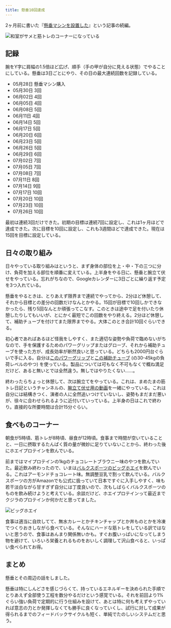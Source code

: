 ```yaml
---
title: 懸垂10回達成
---
```

2ヶ月前に書いた『[懸垂マシンを設置した](https://r7kamura.com/articles/2022-05-28-chinning-machine-st115)』という記事の続編。

![](https://lh3.googleusercontent.com/docs/AG8NV2YLHxr6jij-8sn4n6nLWhU4dLmKVDkqyIfSHDzZcVQIh7G8QveY3hAjKdNcTE3-eIK9Px0YXxbG4RwWVd0cVY3boYHS8qopSswjnQiiNv3Q7v9RmET2Ztp6wuO7ZVXwIB5gs9pLaJdlffjnWYs9YKwJrUN-wolQytwOF45xlVtWhZ1SJo6YvCp0eoku783i-accRZB4QTkVpZNLh5Zj0fr6U-ECTtN3I8IA8XvoPtn2Y3q5l3Tx0wHQQcnRYjfBR6757SO5zvqrHKhk-oEkvNy62dFRuu5Wmqd3s3MLX-LiXvC7Sm0WkWHO2hl4bT7YYWMfuBCj457INOfLrh_123FUxiEb-r3fsR-6tcB-B-H3YQdDpkqiMwNol7voVju3K1p-IRXIN-uzyaPJcSms_sD5_BkPlhYrvUrBxxyS6HcQ27EqZDQu8-ERJ183vl64ECwPe4vTPSym4yirvQ-9mI0dJ6F164mqgz-W9sNE4cHuelknuICadOSkMAxQZmOxyN_NxwrZnQ1lpgLueBEjs1hkFGm1pW7B4ElEueksl0Cq477aBMIoI9ouotLLUd8qfnMH7i2qXjceJQW-ReuIxuvj477e9MlB02XEeJGy5UnHq2WZA8XnU8DC2xBK7ICk8XyR74cqT2bhxwCmD0pH0h4xGPaJm5M1K1RPqLOwQlCtl6LtXNaVLjZl4BnuKyApxIejiXcB5hXYrMowT9BosXPb6Vd8xfsYScl-T0EzRdH5Pe-cPZeHtwDjl6aDLKE6JXlSmazdkteJtVHk5U5Nkd641tFyyV8sxx0ccXmA7oal3TfoRfA4K-APGJosbESV7T9LQPYddsCY_qmuNo02SuacMPEYOTgK0Tkf8Ni-bNu6rLllERi3v1fj-2j__1hXOYtw-mvJwsdxfL4taRix4xl_P6Ajt6IPfboiCYNCi84sqAbMHs65opFh5NNInR10GIOrM6scMFVChfBkdhWn1cHtcF3sRtDyyyh6Gcz3OAmGyWDY1d0TyqzA1DAYQj7hISiwKefVqJ5GLZeHU7dffDTnzaVZVvrJPaFNACR8puvsrKsi3Rp_wzxxgl_LUplYda0AlkR4lL8txu1kHbSSSFhc9huBdc_C9PR_RILkdFa7oNASh9_yD6yQ4tYsywAHWiHkV6VbnzdYb_xDWL7R4cEx52JbRXAwtQK2si0PfFxIrsyvpDlHjoC0xgrG_2AGCYUeFeyGfa-ZIR18NaizIuiDlrC8DmQsTwkZ-ZxW-rxG6mCqAQ "和室がサメと筋トレのコーナーになっている")

記録
--

腕をY字に肩幅の1.5倍ほど広げ、順手（手の甲が自分に見える状態）でやることにしている。懸垂は3日ごとにやり、その日の最大連続回数を記録している。

*   05月28日 懸垂マシン購入
*   05月30日 3回
*   06月02日 4回
*   06月05日 4回
*   06月08日 5回
*   06月11日 4回
*   06月14日 5回
*   06月17日 5回
*   06月20日 6回
*   06月23日 5回
*   06月26日 5回
*   06月29日 6回
*   07月02日 7回
*   07月05日 7回
*   07月08日 7回
*   07月11日 8回
*   07月14日 9回
*   07月17日 10回
*   07月20日 10回
*   07月23日 10回
*   07月26日 10回

最初は連続3回だけできた。初期の目標は連続7回に設定し、これは1ヶ月ほどで達成できた。次に目標を10回に設定し、これも3週間ほどで達成できた。現在は15回を目標に設定している。

日々の取り組み
-------

日々やっている取り組みはというと、まず身体の部位を上・中・下の三つに分け、負荷を加える部位を順番に変えている。上半身をやる日に、懸垂と腕立て伏せをやっている。忘れがちなので、Googleカレンダーに3日ごとに繰り返す予定を3つ入れている。

懸垂をやるときは、とりあえず限界まで連続でやってから、2分ほど休憩して、それから目標との差分の回数だけなんとかやる。15回が目標で10回しかできなかったら、残り5回なんとか頑張ってこなす。このときは途中で足を付いたり休憩したりしてもいいが、とにかく最短でこの回数をやり終える。2分ほど休憩して、補助チューブを付けてまた限界までやる。大体このとき合計10回ぐらいできる。

初心者であればあるほど怪我をしやすく、また適切な姿勢や負荷で臨めないがちなので、手を保護するためのパワーグリップまたはグローブ、それから補助チューブを使った方が、成長効率が断然良いと思っている。どちらも2000円台ぐらいで手に入る。自分は[このパワーグリップ](https://www.amazon.co.jp/dp/B07SN3K6QY)と[この補助チューブ](https://www.amazon.co.jp/dp/B08J3RLXRD) (の30-45kgの負荷レベルのやつ) を使っている。製品については可もなく不可もなくで概ね満足だけど、あると無いとでは全然違う。無しではやりたくない……。

終わったらちょっと休憩して、次は腕立てをやっている。これは、まめたまの筋トレ日記というチャンネルの、[腕立て伏せ用の動画](https://www.youtube.com/watch?v=AL6KJ4gPx0c&list=PLJWXeNPGozjtVGumqcAacWnJxX7YsNo4e&index=3&ab_channel=%E3%81%BE%E3%82%81%E3%81%9F%E3%81%BE%E3%81%AE%E7%AD%8B%E3%83%88%E3%83%AC%E6%97%A5%E8%A8%98)を一緒にやっている。これは自分には結構きつく、演者の人に全然追いつけていないし、姿勢もまだまだ悪いが、徐々に合わせられるように近付いていっている。上半身の日はこれで終わり。直接的な所要時間は合計15分ぐらい。

食べものコーナー
--------

朝食が5時頃、筋トレが8時頃、昼食が12時頃。食事まで時間が空いていることと、一日に摂取するたんぱく質の量が微妙に足りていないことから、終わった後にホエイプロテインを飲んでいる。

前まではマイプロテインの1kgのチョコレートブラウニー味のやつを飲んでいた。最近飲み終わったので、いまは[バルクスポーツのビッグホエイ](https://www.amazon.co.jp/dp/B086JSPKT3)を飲んでいる。これはアーモンドチョコレート味。無調整豆乳で割って飲んでいる。バルクスポーツの方がAmazonでも公式に扱っていて日本ですぐに入手しやすく、味も若干淡白ながら甘すぎず自分には丁度良いので、次もしばらくバルクスポーツのものを飲み続けようと考えている。余談だけど、ホエイプロテインって最近までクジラのプロテインか何かだと思ってました。

![](https://lh3.googleusercontent.com/docs/AG8NV2a7ooTLyBPzvgBhdc_voXo6Y54Lh3xG0SKTmn6-jbbquPwZ2x4OkGA0q-qyZGnZjY3DUlfSMD6sbCuRNgweNJyblrbINJ9s-ahSFqYf0SZzUYdLxi6zck9XxuIUYYwCGOxlcYjSKNMWTo5ryOoyeYQ3SRnVf0lqtorJ3IuTa1pKBDHMzlp_TZuICBJRVjCGCSp2NSHH1NP4UCbGmjbUDpaaGBtJW3zVSEwjkdYcqlsB18ckGhtv-OIcevFk83KCdmdIESImwVCX-UezXz9U1lLs3qrRnD6j1yRERvjVXSAkof74sc0qunWDl-xEOOtpPNCxzD8QA1QCuSDMnMJ558QkH843lJ4yZPc5rTlwZcPp0CmxKD10x-3Kofhx_ZRaPdjzsqG6YY_W5WSEuVRhuJ38XYIjOO9OYwQmhxn9fO__Z_wdCxcn1qrn9y-QoWNK5Aq9r-J_v9aEgrnl8FTKoZE_FrwgrsOzF9VLFibIH5c805VPVM6nW7xFwUNeV70r4sPRMrgAubVmqUBgzDI7lMDTsAj_K0FyYA_rtDZ7uCtB2Fn26JKYce-l5PFddWUdbqWgGraqac0okOWcto-_ANVuCiMC7S2Px9lpviJTYhijN2PgxPeEkNpEyDbGLhI8Ep3-EgVHHpdBTaMUtY0JMT3sPFrAQ563semQsRUWgf25ehNnlA_bcFbLt7OnfAUJkbHULXK7BuddMF4pmRWNNuGbuTCfi9ThavcNOkWC0ZsQdaDCigpIsRimbENJWbSVD9u1Vql5cmNGM8Qxy0DuVtrFgeqXQ5cmshf7qS5BQ5-dQrSIjry5AA-T60CTaoXSuG45vyr8t9DuqYL5dGNe22dpJe6LveQiS5AX0y05gF-7wszCpl7fgI0eu9NfZ2cSEUd0UDzRJ7_crjxYjdsbWL4_FQOSsCk9t0x8mu5O3nDjnGO3vYcNHlxWJCpvgl3PV4g65E9topL1WHjW3C2lN03Ljrh8aLPzvFVkj99Mj6Zly7j1yQX4VNrW4ocSM41C4mQFHhb4WJ-HOsJBUYXvwbFP1vN7tUTtApEAGqtjx2PMOjqDy7OulutBpCwmGJBWRle9PuSOhEyDoOPkqFibxkt_LJedUPOhpcJl2FoxYq4LTyYKdstHzDYyvHCcxEKwTGqp9u_DGh0bqpqUtBj8bJVzikz36Cgbw5zQt-9L5r26MQ-AbHBiO4mCUc9hJ3TACEcVBgEFwsrA2fp1s49RViR7mtVHlVYjCW6WaeNrI-ToYHvHdQ "ビッグホエイ")

食事は適当に自炊してて、無水カレーとかチキンチャップとか丼ものとかを冷凍でつくりおきしながら食べている。そんなにハードな筋トレをしている訳ではないと思うので、食事はあんまり関係無いかも。すぐお腹いっぱいになってしまう物を避けて、いろいろ栄養とれるものをおいしく調理して沢山食べると、いっぱい食べられてお得。

まとめ
---

懸垂とその周辺の話をしました。

懸垂は特にしんどさを感じづらくて、持っているエネルギーを決められた手順でとりあえず全部使う工程を数分やるだけという感覚でいる。それを前回より1%ぐらい強い負荷で定期的に行う仕組みを設けて、あとは特に何も考えずやっていれば意志の力とか発揮しなくても勝手に良くなっていくし、試行に対して成果が得られるまでのフィードバックサイクルも短く、単純でたのしいシステムだと思う。
